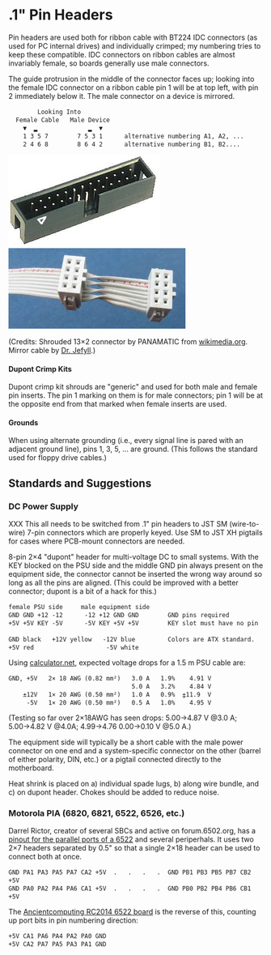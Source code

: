 .1" Pin Headers
===============

<!-- Digraphs: ▼=Dt ▄=LB ▂=U+2582 lower one quarter block -->

Pin headers are used both for ribbon cable with BT224 IDC connectors (as
used for PC internal drives) and individually crimped; my numbering tries
to keep these compatible. IDC connectors on ribbon cables are almost
invariably female, so boards generally use male connectors.

The guide protrusion in the middle of the connector faces up; looking into
the female IDC connector on a ribbon cable pin 1 will be at top left, with
pin 2 immediately below it. The male connector on a device is mirrored.

            Looking Into
      Female Cable   Male Device
        ▼  ▂              ▂  ▼
        1 3 5 7        7 5 3 1      alternative numbering A1, A2, ...
        2 4 6 8        8 6 4 2      alternative numbering B1, B2....

![](img/shrouded-13x2-male.jpg)
![](img/mirror-cable.jpg)

(Credits:
Shrouded 13×2 connector by PANAMATIC from [wikimedia.org][13×2].
Mirror cable by [Dr. Jefyll][mirror-cable].)

#### Dupont Crimp Kits

Dupont crimp kit shrouds are "generic" and used for both male and female
pin inserts. The pin 1 marking on them is for male connectors; pin 1 will
be at the opposite end from that marked when female inserts are used.

#### Grounds

When using alternate grounding (i.e., every signal line is pared with an
adjacent ground line), pins 1, 3, 5, ... are ground. (This follows the
standard used for floppy drive cables.)


Standards and Suggestions
-------------------------

### DC Power Supply

XXX This all needs to be switched from .1" pin headers to JST SM
(wire-to-wire) 7-pin connectors  which are properly keyed. Use SM to JST XH
pigtails for cases where PCB-mount connectors are needed.

8-pin 2×4 "dupont" header for multi-voltage DC to small systems. With the
KEY blocked on the PSU side and the middle GND pin always present on the
equipment side, the connector cannot be inserted the wrong way around so
long as all the pins are aligned. (This could be improved with a better
connector; dupont is a bit of a hack for this.)

    female PSU side     male equipment side
    GND GND +12 -12      -12 +12 GND GND        GND pins required
    +5V +5V KEY -5V      -5V KEY +5V +5V        KEY slot must have no pin

    GND black   +12V yellow   -12V blue         Colors are ATX standard.
    +5V red                    -5V white

Using [calculator.net][calcnet vd], expected voltage drops for a 1.5 m PSU
cable are:

    GND, +5V   2× 18 AWG (0.82 mm²)   3.0 A   1.9%    4.91 V
                                      5.0 A   3.2%    4.84 V
        ±12V   1× 20 AWG (0.50 mm²)   1.0 A   0.9%  ٍ±11.9  V
         -5V   1× 20 AWG (0.50 mm²)   0.5 A   1.0%    4.95 V

(Testing so far over 2×18AWG has seen drops: 5.00→4.87 V @3.0 A;
5.00→4.82 V @4.0A; 4.99→4.76 0.00→0.10 V @5.0 A.)

The equipment side will typically be a short cable with the male power
connector on one end and a system-specific connector on the other (barrel
of either polarity, DIN, etc.) or a pigtail connected directly to the
motherboard.

Heat shrink is placed on a) individual spade lugs, b) along wire bundle,
and c) on dupont header. Chokes should be added to reduce noise.

[calcnet vd]: https://www.calculator.net/voltage-drop-calculator.html

### Motorola PIA (6820, 6821, 6522, 6526, etc.)

Darrel Rictor, creator of several SBCs and active on forum.6502.org, has a
[pinout for the parallel ports of a 6522][rictor via] and several
periperhals. It uses two 2×7 headers separated by 0.5" so that a single
2×18 header can be used to connect both at once.

    GND PA1 PA3 PA5 PA7 CA2 +5V  .   .   .   .  GND PB1 PB3 PB5 PB7 CB2 +5V
    GND PA0 PA2 PA4 PA6 CA1 +5V  .   .   .   .  GND PB0 PB2 PB4 PB6 CB1 +5V

The [Ancientcomputing RC2014 6522 board][ancomp 6522] is the reverse of
this, counting up port bits in pin numbering direction:

    +5V CA1 PA6 PA4 PA2 PA0 GND
    +5V CA2 PA7 PA5 PA3 PA1 GND


<!-------------------------------------------------------------------->
[13×2]: https://commons.wikimedia.org/wiki/File:Stiftwanne2x13v2.jpg
[ancomp 6522]: https://github.com/ancientcomputing/rc2014/tree/master/eagle/6522_board
[mirror-cable]: http://forum.6502.org/viewtopic.php?f=10&t=6607#p83913
[rictor via]: https://sbc.rictor.org/via.html
